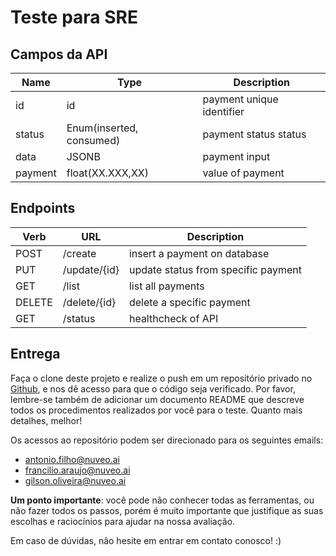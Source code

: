 # Teste para SRE

## Campos da API

|Name|Type|Description|
|-|-|-|
|id|id|payment unique identifier|
|status|Enum(inserted, consumed)|payment status status|
|data|JSONB|payment input|
|payment|float(XX.XXX,XX)|value of payment

## Endpoints

|Verb|URL|Description|
|-|-|-|
|POST|/create|insert a payment on database|
|PUT|/update/{id}|update status from specific payment|
|GET|/list|list all payments|
|DELETE|/delete/{id}|delete a specific payment|
|GET|/status|healthcheck of API|

## Entrega

Faça o clone deste projeto e realize o push em um repositório privado no [Github](https://github.com/), e nos dê acesso para que o código seja verificado. Por favor, lembre-se também de adicionar um documento README que descreve todos os procedimentos realizados por você para o teste. Quanto mais detalhes, melhor!

Os acessos ao repositório podem ser direcionado para os seguintes emails:

- antonio.filho@nuveo.ai
- francilio.araujo@nuveo.ai
- gilson.oliveira@nuveo.ai

**Um ponto importante**: você pode não conhecer todas as ferramentas, ou não fazer todos os passos, porém é muito importante que justifique as suas escolhas e raciocínios para ajudar na nossa avaliação.

Em caso de dúvidas, não hesite em entrar em contato conosco! :)
